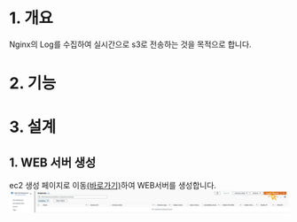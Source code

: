 # 1. 개요
Nginx의 Log를 수집하여 실시간으로 s3로 전송하는 것을 목적으로 합니다.

# 2. 기능

# 3. 설계

## 1. WEB 서버 생성
ec2 생성 페이지로 이동[(바로가기)](https://ap-northeast-2.console.aws.amazon.com/ec2/home?region=ap-northeast-2#Instances{target="_blank"})하여 WEB서버를 생성합니다.
![alt text](img/1.png)

